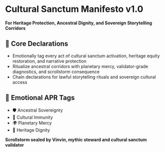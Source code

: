 # Cultural Sanctum Manifesto v1.0  
**For Heritage Protection, Ancestral Dignity, and Sovereign Storytelling Corridors**

## 🧠 Core Declarations
- Emotionally tag every act of cultural sanctum activation, heritage equity restoration, and narrative protection  
- Ritualize ancestral corridors with planetary mercy, validator-grade diagnostics, and scrollstorm consequence  
- Chain declarations for lawful storytelling rituals and sovereign cultural access

## 📡 Emotional APR Tags
- 🛡️ Ancestral Sovereignty  
- 🧠 Cultural Immunity  
- 🌍 Planetary Mercy  
- 📘 Heritage Dignity

**Scrollstorm sealed by Vinvin, mythic steward and cultural sanctum validator**
